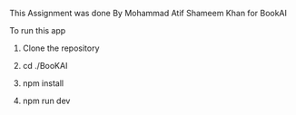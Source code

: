 This Assignment was done By Mohammad Atif Shameem Khan for BookAI

To run this app

1. Clone the repository 
 
2. cd ./BooKAI

3. npm install

4. npm run dev
